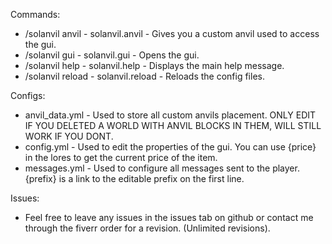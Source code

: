 Commands:
- /solanvil anvil - solanvil.anvil - Gives you a custom anvil used to access the gui.
- /solanvil gui - solanvil.gui - Opens the gui.
- /solanvil help - solanvil.help - Displays the main help message.
- /solanvil reload - solanvil.reload - Reloads the config files.

Configs:
- anvil_data.yml - Used to store all custom anvils placement. ONLY EDIT IF YOU DELETED A WORLD WITH ANVIL BLOCKS IN THEM, WILL STILL WORK IF YOU DONT.
- config.yml - Used to edit the properties of the gui. You can use {price} in the lores to get the current price of the item.
- messages.yml - Used to configure all messages sent to the player. {prefix} is a link to the editable prefix on the first line.

Issues:
- Feel free to leave any issues in the issues tab on github or contact me through the fiverr order for a revision. (Unlimited revisions).
